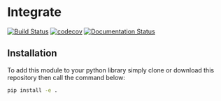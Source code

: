 # Integrate
[![Build Status](https://travis-ci.org/bannanc/integrate.svg?branch=master)](https://travis-ci.org/bannanc/integrate)
[![codecov](https://codecov.io/gh/bannanc/integrate/branch/master/graph/badge.svg)](https://codecov.io/gh/bannanc/integrate)
[![Documentation Status](https://readthedocs.org/projects/integrate-ccb/badge/?version=latest)](http://integrate-ccb.readthedocs.io/en/latest/?badge=latest)
## Installation 

To add this module to your python library simply clone or download this repository then call the command below:
```bash
pip install -e .
```
